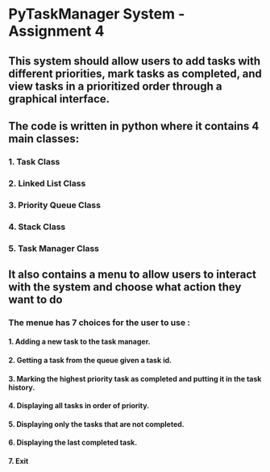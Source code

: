 # PyTaskManager System - Assignment 4

## This system should allow users to add tasks with different priorities, mark tasks as completed, and view tasks in a prioritized order through a graphical interface.

## The code is written in python where it contains 4 main classes:

### 1. Task Class
### 2. Linked List Class
### 3. Priority Queue Class
### 4. Stack Class
### 5. Task Manager Class

## It also contains a menu to allow users to interact with the system and choose what action they want to do

### The menue has 7 choices for the user to use :

#### 1. Adding a new task to the task manager.
#### 2. Getting a task from the queue given a task id.
#### 3. Marking the highest priority task as completed and putting it in the task history.
#### 4. Displaying all tasks in order of priority.
#### 5. Displaying only the tasks that are not completed.
#### 6. Displaying the last completed task.
#### 7. Exit

